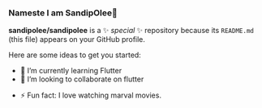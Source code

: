 ### Nameste I am SandipOlee👋

**sandipolee/sandipolee** is a ✨ _special_ ✨ repository because its `README.md` (this file) appears on your GitHub profile.

Here are some ideas to get you started:

<!--- 🔭 I’m currently working on ... -->
- 🌱 I’m currently learning Flutter
- 👯 I’m looking to collaborate on flutter
<!-- - 🤔 I’m looking for help with ... 
- 💬 Ask me about ...
- 📫 How to reach me: ...
- 😄 Pronouns: ... -->
- ⚡ Fun fact: I love watching marval movies.
